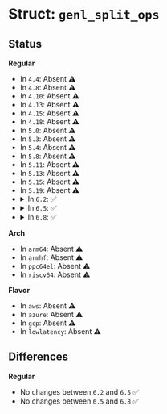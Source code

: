 # Struct: <code>genl_split_ops</code>

## Status
<b>Regular</b>
<ul>
<li>
In <code>4.4</code>: Absent ⚠️
</li>
<li>
In <code>4.8</code>: Absent ⚠️
</li>
<li>
In <code>4.10</code>: Absent ⚠️
</li>
<li>
In <code>4.13</code>: Absent ⚠️
</li>
<li>
In <code>4.15</code>: Absent ⚠️
</li>
<li>
In <code>4.18</code>: Absent ⚠️
</li>
<li>
In <code>5.0</code>: Absent ⚠️
</li>
<li>
In <code>5.3</code>: Absent ⚠️
</li>
<li>
In <code>5.4</code>: Absent ⚠️
</li>
<li>
In <code>5.8</code>: Absent ⚠️
</li>
<li>
In <code>5.11</code>: Absent ⚠️
</li>
<li>
In <code>5.13</code>: Absent ⚠️
</li>
<li>
In <code>5.15</code>: Absent ⚠️
</li>
<li>
In <code>5.19</code>: Absent ⚠️
</li>
<li>
<details>
<summary>In <code>6.2</code>: ✅</summary>

```c
struct genl_split_ops {
    int (*pre_doit)(const struct genl_split_ops *, struct sk_buff *, struct genl_info *);
    int (*doit)(struct sk_buff *, struct genl_info *);
    void (*post_doit)(const struct genl_split_ops *, struct sk_buff *, struct genl_info *);
    int (*start)(struct netlink_callback *);
    int (*dumpit)(struct sk_buff *, struct netlink_callback *);
    int (*done)(struct netlink_callback *);
    const struct nla_policy *policy;
    unsigned int maxattr;
    u8 cmd;
    u8 internal_flags;
    u8 flags;
    u8 validate;
};
```
</details>
</li>
<li>
<details>
<summary>In <code>6.5</code>: ✅</summary>

```c
struct genl_split_ops {
    int (*pre_doit)(const struct genl_split_ops *, struct sk_buff *, struct genl_info *);
    int (*doit)(struct sk_buff *, struct genl_info *);
    void (*post_doit)(const struct genl_split_ops *, struct sk_buff *, struct genl_info *);
    int (*start)(struct netlink_callback *);
    int (*dumpit)(struct sk_buff *, struct netlink_callback *);
    int (*done)(struct netlink_callback *);
    const struct nla_policy *policy;
    unsigned int maxattr;
    u8 cmd;
    u8 internal_flags;
    u8 flags;
    u8 validate;
};
```
</details>
</li>
<li>
<details>
<summary>In <code>6.8</code>: ✅</summary>

```c
struct genl_split_ops {
    int (*pre_doit)(const struct genl_split_ops *, struct sk_buff *, struct genl_info *);
    int (*doit)(struct sk_buff *, struct genl_info *);
    void (*post_doit)(const struct genl_split_ops *, struct sk_buff *, struct genl_info *);
    int (*start)(struct netlink_callback *);
    int (*dumpit)(struct sk_buff *, struct netlink_callback *);
    int (*done)(struct netlink_callback *);
    const struct nla_policy *policy;
    unsigned int maxattr;
    u8 cmd;
    u8 internal_flags;
    u8 flags;
    u8 validate;
};
```
</details>
</li>
</ul>
<b>Arch</b>
<ul>
<li>
In <code>arm64</code>: Absent ⚠️
</li>
<li>
In <code>armhf</code>: Absent ⚠️
</li>
<li>
In <code>ppc64el</code>: Absent ⚠️
</li>
<li>
In <code>riscv64</code>: Absent ⚠️
</li>
</ul>
<b>Flavor</b>
<ul>
<li>
In <code>aws</code>: Absent ⚠️
</li>
<li>
In <code>azure</code>: Absent ⚠️
</li>
<li>
In <code>gcp</code>: Absent ⚠️
</li>
<li>
In <code>lowlatency</code>: Absent ⚠️
</li>
</ul>

## Differences
<b>Regular</b>
<ul>
<li>
No changes between <code>6.2</code> and <code>6.5</code> ✅
</li>
<li>
No changes between <code>6.5</code> and <code>6.8</code> ✅
</li>
</ul>

